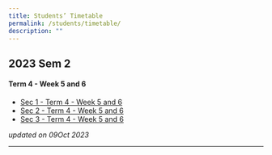 ```yaml
---
title: Students’ Timetable
permalink: /students/timetable/
description: ""
---
```

2023 Sem 2
---------------
#### Term 4 - Week 5 and 6

* [Sec 1 - Term 4 - Week 5 and 6](/files/Timetables/Students%20Timetable/sec%201%20-%20term%204%20week%205%20and%206_updated.pdf)
* [Sec 2 - Term 4 - Week 5 and 6](/files/Timetables/Students%20Timetable/sec%202%20-%20term%204%20week%205%20and%206_updated.pdf)
* [Sec 3 - Term 4 - Week 5 and 6](/files/Timetables/Students%20Timetable/sec%203%20-%20term%204%20week%205%20and%206_updated.pdf)

*updated on 09Oct 2023*
_____________
